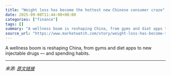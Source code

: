 ```yaml
---
title: "Weight loss has become the hottest new Chinese consumer craze"
date: 2025-09-08T11:44:00+08:00
categories: ["finance"]
tags: []
summary: "A wellness boom is reshaping China, from gyms and diet apps to new injectable drugs — and spending habits."
source_url: "https://www.marketwatch.com/story/weight-loss-has-become-the-hottest-new-chinese-consumer-craze-4d9d70fb?mod=mw_rss_topstories"
---
```


A wellness boom is reshaping China, from gyms and diet apps to new injectable drugs — and spending habits.

---

*来源: [原文链接](https://www.marketwatch.com/story/weight-loss-has-become-the-hottest-new-chinese-consumer-craze-4d9d70fb?mod=mw_rss_topstories)*
